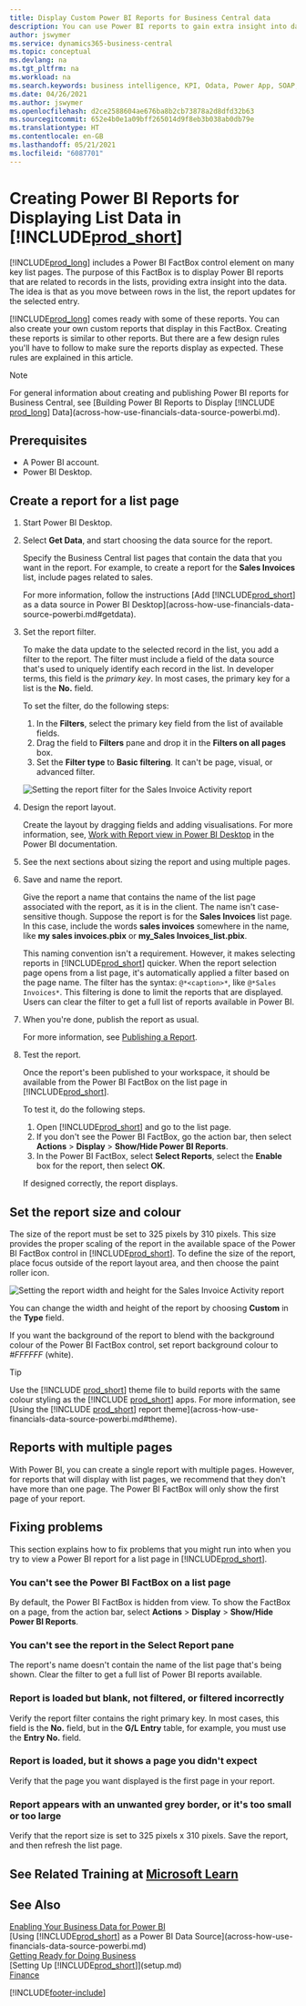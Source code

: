 ```yaml
---
title: Display Custom Power BI Reports for Business Central data
description: You can use Power BI reports to gain extra insight into data in lists.
author: jswymer
ms.service: dynamics365-business-central
ms.topic: conceptual
ms.devlang: na
ms.tgt_pltfrm: na
ms.workload: na
ms.search.keywords: business intelligence, KPI, Odata, Power App, SOAP, analysis
ms.date: 04/26/2021
ms.author: jswymer
ms.openlocfilehash: d2ce2588604ae676ba8b2cb73878a2d8dfd32b63
ms.sourcegitcommit: 652e4b0e1a09bff265014d9f8eb3b038ab0db79e
ms.translationtype: HT
ms.contentlocale: en-GB
ms.lasthandoff: 05/21/2021
ms.locfileid: "6087701"
---
```

# <a name="creating-power-bi-reports-for-displaying-list-data-in-prod_short"></a>Creating Power BI Reports for Displaying List Data in [!INCLUDE[prod_short](includes/prod_short.md)]

[!INCLUDE[prod_long](includes/prod_long.md)] includes a Power BI FactBox control element on many key list pages. The purpose of this FactBox is to display Power BI reports that are related to records in the lists, providing extra insight into the data. The idea is that as you move between rows in the list, the report updates for the selected entry.

[!INCLUDE[prod_long](includes/prod_long.md)] comes ready with some of these reports. You can also create your own custom reports that display in this FactBox. Creating these reports is similar to other reports. But there are a few design rules you'll have to follow to make sure the reports display as expected. These rules are explained in this article.

> [!NOTE]
> For general information about creating and publishing Power BI reports for Business Central, see [Building Power BI Reports to Display [!INCLUDE [prod_long](includes/prod_long.md)] Data](across-how-use-financials-data-source-powerbi.md). 

## <a name="prerequisites"></a>Prerequisites

- A Power BI account.
- Power BI Desktop.

<!-- 
For more information about getting started, see [Using [!INCLUDE[prod_short](includes/prod_short.md)] as a Power BI Data Source](across-how-use-financials-data-source-powerbi.md).-->

## <a name="create-a-report-for-a-list-page"></a>Create a report for a list page

1. Start Power BI Desktop.
2. Select **Get Data**, and start choosing the data source for the report.

    Specify the Business Central list pages that contain the data that you want in the report. For example, to create a report for the **Sales Invoices** list, include pages related to sales.

    For more information, follow the instructions [Add [!INCLUDE[prod_short](includes/prod_short.md)] as a data source in Power BI Desktop](across-how-use-financials-data-source-powerbi.md#getdata).

3. Set the report filter.

    To make the data update to the selected record in the list, you add a filter to the report. The filter must include a field of the data source that's used to uniquely identify each record in the list. In developer terms, this field is the *primary key*. In most cases, the primary key for a list is the **No.** field.

    To set the filter, do the following steps:

    1. In the **Filters**, select the primary key field from the list of available fields.
    2. Drag the field to **Filters** pane and drop it in the **Filters on all pages** box.
    3. Set the **Filter type** to **Basic filtering**. It can't be page, visual, or advanced filter.

    ![Setting the report filter for the Sales Invoice Activity report](./media/across-how-use-powerbi-reports-factbox/financials-powerbi-report-filter-v3.png)
4. Design the report layout.

    Create the layout by dragging fields and adding visualisations. For more information, see, [Work with Report view in Power BI Desktop](/power-bi/create-reports/desktop-report-view) in the Power BI documentation.

5. See the next sections about sizing the report and using multiple pages.

6. Save and name the report.

    Give the report a name that contains the name of the list page associated with the report, as it is in the client. The name isn't case-sensitive though. Suppose the report is for the **Sales Invoices** list page. In this case, include the words **sales invoices** somewhere in the name, like **my sales invoices.pbix** or **my_Sales Invoices_list.pbix**.

    This naming convention isn't a requirement. However, it makes selecting reports in [!INCLUDE[prod_short](includes/prod_short.md)] quicker. When the report selection page opens from a list page, it's automatically applied a filter based on the page name. The filter has the syntax: `@*<caption>*`,  like `@*Sales Invoices*`. This filtering is done to limit the reports that are displayed. Users can clear the filter to get a full list of reports available in Power BI.

7. When you're done, publish the report as usual.

    For more information, see [Publishing a Report](across-how-use-financials-data-source-powerbi.md#publish-reports).

8. Test the report.

    Once the report's been published to your workspace, it should be available from the Power BI FactBox on the list page in [!INCLUDE[prod_short](includes/prod_short.md)].

    To test it, do the following steps.

    1. Open [!INCLUDE[prod_short](includes/prod_short.md)] and go to the list page.
    2. If you don't see the Power BI FactBox, go the action bar, then select **Actions** > **Display** > **Show/Hide Power BI Reports**.
    3. In the Power BI FactBox, select **Select Reports**, select the **Enable** box for the report, then select **OK**.

    If designed correctly, the report displays.  

## <a name="set-the-report-size-and-color"></a>Set the report size and colour

The size of the report must be set to 325 pixels by 310 pixels. This size provides the proper scaling of the report in the available space of the Power BI FactBox control in [!INCLUDE[prod_short](includes/prod_short.md)]. To define the size of the report, place focus outside of the report layout area, and then choose the paint roller icon.

![Setting the report width and height for the Sales Invoice Activity report](./media/across-how-use-powerbi-reports-factbox/financials-powerbi-report-sizing-v3.png)

You can change the width and height of the report by choosing **Custom** in the **Type** field.

If you want the background of the report to blend with the background colour of the Power BI FactBox control, set report background colour to *#FFFFFF* (white). 

> [!TIP]
> Use the [!INCLUDE [prod_short](includes/prod_short.md)] theme file to build reports with the same colour styling as the [!INCLUDE [prod_short](includes/prod_short.md)] apps. For more information, see [Using the [!INCLUDE [prod_short](includes/prod_short.md)] report theme](across-how-use-financials-data-source-powerbi.md#theme).

## <a name="reports-with-multiple-pages"></a>Reports with multiple pages

With Power BI, you can create a single report with multiple pages. However, for reports that will display with list pages, we recommend that they don't have more than one page. The Power BI FactBox will only show the first page of your report.

## <a name="fixing-problems"></a>Fixing problems

This section explains how to fix problems that you might run into when you try to view a Power BI report for a list page in [!INCLUDE[prod_short](includes/prod_short.md)].  

### <a name="you-cant-see-the-power-bi-factbox-on-a-list-page"></a>You can't see the Power BI FactBox on a list page

By default, the Power BI FactBox is hidden from view. To show the FactBox on a page, from the action bar, select **Actions** > **Display** > **Show/Hide Power BI Reports**.

### <a name="you-cant-see-the-report-in-the-select-report-pane"></a>You can't see the report in the Select Report pane

The report's name doesn't contain the name of the list page that's being shown. Clear the filter to get a full list of Power BI reports available.  

### <a name="report-is-loaded-but-blank-not-filtered-or-filtered-incorrectly"></a>Report is loaded but blank, not filtered, or filtered incorrectly

Verify the report filter contains the right primary key. In most cases, this field is the **No.** field, but in the **G/L Entry** table, for example, you must use the **Entry No.** field.

### <a name="report-is-loaded-but-it-shows-a-page-you-didnt-expect"></a>Report is loaded, but it shows a page you didn't expect

Verify that the page you want displayed is the first page in your report.  

### <a name="report-appears-with-an-unwanted-gray-boarder-or-its-too-small-or-too-large"></a>Report appears with an unwanted grey border, or it's too small or too large

Verify that the report size is set to 325 pixels x 310 pixels. Save the report, and then refresh the list page.  

## <a name="see-related-training-at-microsoft-learn"></a>See Related Training at [Microsoft Learn](/learn/modules/configure-powerbi-excel-dynamics-365-business-central/index)

## <a name="see-also"></a>See Also

[Enabling Your Business Data for Power BI](admin-powerbi.md)  
[Using [!INCLUDE[prod_short](includes/prod_short.md)] as a Power BI Data Source](across-how-use-financials-data-source-powerbi.md)  
[Getting Ready for Doing Business](ui-get-ready-business.md)  
[Setting Up [!INCLUDE[prod_short](includes/prod_short.md)]](setup.md)  
[Finance](finance.md)  


[!INCLUDE[footer-include](includes/footer-banner.md)]